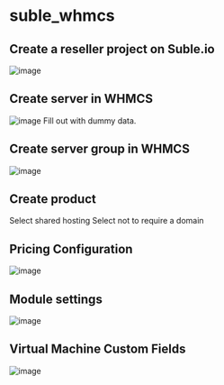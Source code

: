 # suble_whmcs

## Create a reseller project on Suble.io
![image](https://user-images.githubusercontent.com/71713670/132988668-ac5798ed-012c-4b4f-b402-c5250e327ddd.png)

## Create server in WHMCS
![image](https://user-images.githubusercontent.com/71713670/132988758-d86e671f-bad1-4f68-8bd0-91750888e1c6.png)
Fill out with dummy data.

## Create server group in WHMCS
![image](https://user-images.githubusercontent.com/71713670/132988873-ef37c5ce-dfd4-49af-b790-6d77ef1e1443.png)

## Create product
Select shared hosting
Select not to require a domain

## Pricing Configuration
![image](https://user-images.githubusercontent.com/32719411/132654308-9c58c7a5-0823-4de4-8508-1cfb4d8af915.png)

## Module settings
![image](https://user-images.githubusercontent.com/71713670/132988936-c00329a5-0e47-433a-9520-4b304c65bb62.png)

## Virtual Machine Custom Fields
![image](https://user-images.githubusercontent.com/32719411/132654232-fbf2dbf7-a16e-4d31-8904-458719dad814.png)
